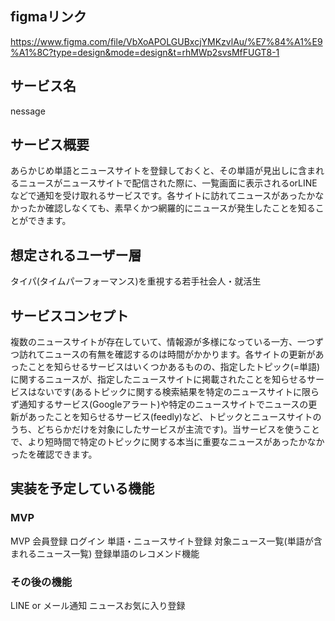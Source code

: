 ## figmaリンク
https://www.figma.com/file/VbXoAPOLGUBxcjYMKzvlAu/%E7%84%A1%E9%A1%8C?type=design&mode=design&t=rhMWp2svsMfFUGT8-1

## サービス名 
nessage

## サービス概要
あらかじめ単語とニュースサイトを登録しておくと、その単語が見出しに含まれるニュースがニュースサイトで配信された際に、一覧画面に表示されるorLINEなどで通知を受け取れるサービスです。各サイトに訪れてニュースがあったかなかったか確認しなくても、素早くかつ網羅的にニュースが発生したことを知ることができます。

## 想定されるユーザー層
タイパ(タイムパーフォーマンス)を重視する若手社会人・就活生

## サービスコンセプト
複数のニュースサイトが存在していて、情報源が多様になっている一方、一つずつ訪れてニュースの有無を確認するのは時間がかかります。各サイトの更新があったことを知らせるサービスはいくつかあるものの、指定したトピック(=単語)に関するニュースが、指定したニュースサイトに掲載されたことを知らせるサービスはないです(あるトピックに関する検索結果を特定のニュースサイトに限らず通知するサービス(Googleアラート)や特定のニュースサイトでニュースの更新があったことを知らせるサービス(feedly)など、トピックとニュースサイトのうち、どちらかだけを対象にしたサービスが主流です)。当サービスを使うことで、より短時間で特定のトピックに関する本当に重要なニュースがあったかなかったを確認できます。

## 実装を予定している機能
### MVP
MVP
会員登録
ログイン
単語・ニュースサイト登録
対象ニュース一覧(単語が含まれるニュース一覧)
登録単語のレコメンド機能

### その後の機能
LINE or メール通知
ニュースお気に入り登録